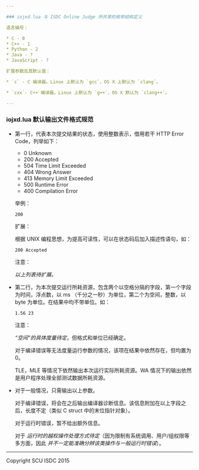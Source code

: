 ```yaml
---

### iojxd.lua 与 ISDC Online Judge 所共享的枚举结构定义

语言编号：

* C - 0
* C++ - 1
* Python - 2
* Java - ?
* JavaScript - ?

扩展参数及其默认值：

* `c` - C 编译器。Linux 上默认为 `gcc`，OS X 上默认为 `clang`。

* `cxx`- C++ 编译器。Linux 上默认为 `g++`，OS X 默认为 `clang++`。

---
```


### iojxd.lua 默认输出文件格式规范

* 第一行，代表本次提交结果的状态，使用整数表示，借用若干 HTTP Error Code，列举如下：

    * 0 Unknown
    * 200 Accepted
    * 504 Time Limit Exceeded
    * 404 Wrong Answer
    * 413 Memory Limit Exceeded
    * 500 Runtime Error
    * 400 Compilation Error
    
    举例：
    
    `200`
    
    扩展：
    
    根据 UNIX 编程思想，为提高可读性，可以在状态码后加入描述性语句，如：
    
    `200 Accepted`
    
    注意：
    
    *以上列表待扩展。*

* 第二行，为本次提交运行所耗资源，包含两个以空格分隔的字段，第一个字段为时间，浮点数，以 ms （千分之一秒）为单位，第二个为空间，整数，以 byte 为单位。在结果中均不带单位。如：
    
    `1.56 23`
    
    注意：
    
    *“空间”的具体度量待定*，但格式和单位已经确定。
    
    对于编译错误等无法度量运行参数的情况，该项在结果中依然存在，但均置为 0。
    
    TLE，MLE 等情况下依然输出本次运行实际所耗资源。WA 情况下的输出依然是用户程序处理全部测试数据所耗资源。

* 对于一般情况，只需输出以上参数。

    对于编译错误，将会在之后输出编译器诊断信息。该信息附加在以上字段之后，长度不定（类似 C struct 中的末位指针对象）。
    
    对于运行时错误，暂不给出额外信息。
    
    对于 *运行时的越权操作处理方式待定*（因为限制有系统调用、用户/组权限等多方面，因此 *并不一定能准确分辨该类操作与一般运行时错误*）。
    
---

Copyright SCU ISDC 2015